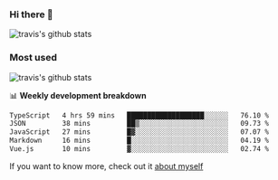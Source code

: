 ### Hi there 👋

<!--
**HondryTravis/HondryTravis** is a ✨ _special_ ✨ repository because its `README.md` (this file) appears on your GitHub profile.

Here are some ideas to get you started:

- 🔭 I’m currently working on ...
- 🌱 I’m currently learning ...
- 👯 I’m looking to collaborate on ...
- 🤔 I’m looking for help with ...
- 💬 Ask me about ...
- 📫 How to reach me: ...
- 😄 Pronouns: ...
- ⚡ Fun fact: ...
-->

![travis's github stats](https://github-readme-stats.vercel.app/api?username=HondryTravis&hide=stars)
### Most used
![travis's github stats](https://github-readme-stats.anuraghazra1.vercel.app/api/top-langs/?username=HondryTravis&layout=compact&hide_title=true)

📊 **Weekly development breakdown**

<!--START_SECTION:waka-->

```txt
TypeScript   4 hrs 59 mins   ███████████████████░░░░░░   76.10 %
JSON         38 mins         ██▒░░░░░░░░░░░░░░░░░░░░░░   09.73 %
JavaScript   27 mins         █▓░░░░░░░░░░░░░░░░░░░░░░░   07.07 %
Markdown     16 mins         █░░░░░░░░░░░░░░░░░░░░░░░░   04.19 %
Vue.js       10 mins         ▓░░░░░░░░░░░░░░░░░░░░░░░░   02.74 %
```

<!--END_SECTION:waka-->

If you want to know more, check out it [about myself](https://hondrytravis.github.io/)

